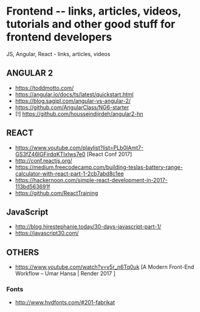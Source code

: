 # Frontend -- links, articles, videos, tutorials and other good stuff for frontend developers
JS, Angular, React - links, articles, videos


## ANGULAR 2
- https://toddmotto.com/
- https://angular.io/docs/ts/latest/quickstart.html
- https://blog.sagipl.com/angular-vs-angular-2/
- https://github.com/AngularClass/NG6-starter
- [!] https://github.com/housseindjirdeh/angular2-hn


## REACT
- https://www.youtube.com/playlist?list=PLb0IAmt7-GS3fZ46IGFirdqKTIxlws7e0  [React Conf 2017]
- http://conf.reactjs.org/
- https://medium.freecodecamp.com/building-teslas-battery-range-calculator-with-react-part-1-2cb7abd8c1ee
- https://hackernoon.com/simple-react-development-in-2017-113bd563691f
- https://github.com/ReactTraining


## JavaScript
- http://blog.hirestephanie.today/30-days-javascript-part-1/
- https://javascript30.com/

## OTHERS
- https://www.youtube.com/watch?v=v5r_n6Tq0uk [A Modern Front-End Workflow – Umar Hansa | Render 2017
]
 
 ### Fonts
 - http://www.hvdfonts.com/#201-fabrikat
